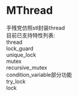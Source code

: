 # MThread
手残党仿照stl封装thread  
目前已支持特性列表:  
thread  
lock_guard  
unique_lock  
mutex  
recursive_mutex  
condition_variable部分功能  
try_lock  
lock  
